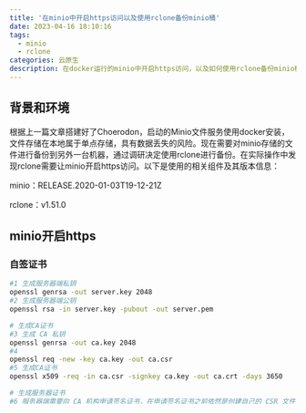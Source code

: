 ```yaml
---
title: '在minio中开启https访问以及使用rclone备份minio桶'
date: 2023-04-16 18:10:16
tags:
  - minio
  - rclone
categories: 云原生
description: 在docker运行的minio中开启https访问，以及如何使用rclone备份minio桶文件
---
```


## 背景和环境

根据上一篇文章搭建好了Choerodon，启动的Minio文件服务使用docker安装，文件存储在本地属于单点存储，具有数据丢失的风险。现在需要对minio存储的文件进行备份到另外一台机器，通过调研决定使用rclone进行备份。在实际操作中发现rclone需要让minio开启https访问。以下是使用的相关组件及其版本信息：

minio：RELEASE.2020-01-03T19-12-21Z

rclone：v1.51.0

## minio开启https

### 自签证书

```bash
#1 生成服务器端私钥
openssl genrsa -out server.key 2048
#2 生成服务器端公钥
openssl rsa -in server.key -pubout -out server.pem

# 生成CA证书
#3 生成 CA 私钥
openssl genrsa -out ca.key 2048
#4
openssl req -new -key ca.key -out ca.csr
#5 生成CA证书
openssl x509 -req -in ca.csr -signkey ca.key -out ca.crt -days 3650

# 生成服务器证书
#6 服务器端需要向 CA 机构申请签名证书，在申请签名证书之前依然是创建自己的 CSR 文件
openssl req -new -key server.key -out server.csr
#7 向自己的 CA 机构申请证书，签名过程需要 CA 的证书和私钥参与，最终颁发一个带有 CA 签名的证书
openssl x509 -req -CA ca.crt -CAkey ca.key -CAcreateserial -in server.csr -out server.crt -d
#8 生成cer文件 使用openssl 进行转换
openssl x509 -in server.crt -out server.cer -outform der -days 3650
```

> 注意:执行生成csr的命令会出现需要填写的项目，可以直接回车跳过，但是Common Name那一项建议填写你的域名，如果是本地的话，可以写localhost。

### minio挂载证书

首先，根据官网描述（[How to secure access to MinIO server with TLS](https://link.juejin.cn/?target=https%3A%2F%2Fdocs.min.io%2Fdocs%2Fhow-to-secure-access-to-minio-server-with-tls.html)），将TLS的公私钥放到：**{{HOME}}/.minio/certs** 里就行。

**注意：**

- 私钥需要命名为：private.key
- 公钥需要命名为：public.crt

我这里是使用docker部署的minio，所以直接挂载到对应目录即可。

```bash
mkdir -p /data/minio-config/config/certs
cp  server.key /data/minio-config/config/certs/private.key
cp  server.crt /data/minio-config/config/certs/public.crt
```

docker-compose片段：

```yaml
    volumes:
      - 'data:/export'
      - /etc/localtime:/etc/localtime:ro
      - /data/minio-config/config:/root/.minio
```

### nginx代理https

```nginx
server {
   listen 443 ssl;
   server_name minio.c7n.x;
   ssl_certificate /data/nginx/config/ssl/server.crt;
   ssl_certificate_key /data/nginx/config/ssl/server.key;
   ssl_session_timeout  5m;
   ssl_protocols  TLSv1 TLSv1.1 TLSv1.2;
   ssl_ciphers  ALL:!ADH:!EXPORT56:RC4+RSA:+HIGH:+MEDIUM:+LOW:+SSLv2:+EXP;
   ssl_prefer_server_ciphers   on;
   client_max_body_size     220M;
   proxy_request_buffering off;
   location / {
      proxy_set_header X-Real-IP $remote_addr;
      proxy_set_header X-Forwarded-For $proxy_add_x_forwarded_for;
      proxy_set_header X-Forwarded-Proto $scheme;
      proxy_set_header Host $http_host;
      proxy_connect_timeout 300;
      proxy_http_version 1.1;
      proxy_set_header Connection "";
      chunked_transfer_encoding off;
      proxy_pass https://minio:9000/;
    }
}
```

## 使用rclone备份

### 导入证书

为了不在使用rclone命令时[使用标签指定证书](https://rclone.org/commands/rclone_serve_http/#tls-ssl)，可以把证书导入到linux系统中，根据[官方文档：Rclone gives x509: failed to load system roots and no roots provided error](https://rclone.org/faq/#rclone-gives-x509-failed-to-load-system-roots-and-no-roots-provided-error)说明，rclone会从以下路径加载证书：

```
"/etc/ssl/certs/ca-certificates.crt", // Debian/Ubuntu/Gentoo etc.
"/etc/pki/tls/certs/ca-bundle.crt",   // Fedora/RHEL
"/etc/ssl/ca-bundle.pem",             // OpenSUSE
"/etc/pki/tls/cacert.pem",            // OpenELEC
```

由于我是RHEL系统，所以需要向`/etc/pki/tls/certs/ca-bundle.crt`添加：

```bash
cat server.crt >> /etc/pki/tls/certs/ca-bundle.crt
```

或者也可以直接往`/etc/pki/ca-trust/source/anchors/`目录放即可（我使用的方式）：

```bash
cp server.crt /etc/pki/ca-trust/source/anchors/
update-ca-trust
```

### 执行备份

生成配置：生成的文件位置在`/root/.config/rclone/rclone.conf`

```bash
rclone config
```

执行备份：

```bash
rclone copy minio:knowledgebase-service /root/ycyin/minio/knowledgebase-service -vv # -vv打印debug日志
```

后面可以写一个cron定时任务脚本定时执行这条命令进行备份。

### 恢复备份

```bash
rclone copy /root/ycyin/minio/knowledgebase-service minio:knowledgebase-service -vv
```

## 遇到的坑

rclone版本太高导致报400错误：后来发现是因为rclone版本太高与minio不匹配导致的。我的minio版本RELEASE.2020-01-03T19-12-21Z，使用rclone报错的版本是v1.62.2。后来我也没找到对应的版本关系列表，找了一个与minio版本RELEASE.2020-01-03T19-12-21Z发布日期相近的版本rclone：v1.51.0就可以了。

## 参考：

<https://www.jianshu.com/p/9454f4e2a12e>

<https://min.io/docs/minio/linux/reference/minio-mc.html>

<https://rclone.org/s3/#minio>